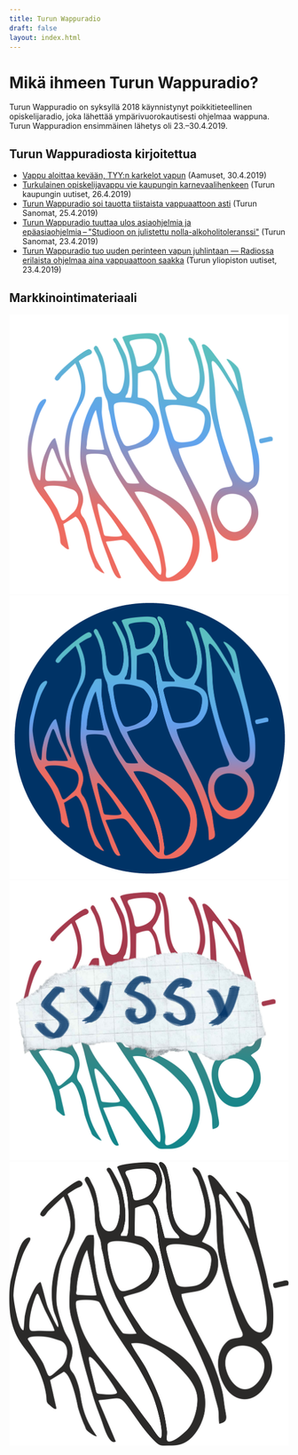 ```yaml
---
title: Turun Wappuradio
draft: false
layout: index.html
---
```


# Mikä ihmeen Turun Wappuradio?

Turun Wappuradio on syksyllä 2018 käynnistynyt poikkitieteellinen opiskelijaradio, joka lähettää ympärivuorokautisesti ohjelmaa wappuna. Turun Wappuradion ensimmäinen lähetys oli 23.–30.4.2019.

## Turun Wappuradiosta kirjoitettua

* [Vappu aloittaa kevään, TYY:n karkelot vapun](https://www.aamuset.fi/teemat/4556167/Vappu+aloittaa+kevaan+TYYn+karkelot+vapun) (Aamuset, 30.4.2019)
* [Turkulainen opiskelijavappu vie kaupungin karnevaalihenkeen](https://www.turku.fi/uutinen/2019-04-26_turkulainen-opiskelijavappu-vie-kaupungin-karnevaalihenkeen) (Turun kaupungin uutiset, 26.4.2019)
* [Turun Wappuradio soi tauotta tiistaista vappuaattoon asti](https://www.ts.fi/tstv/1074829915/Turun+Wappuradio+soi+tauotta+tiistaista+vappuaattoon+asti) (Turun Sanomat, 25.4.2019)
* [Turun Wappuradio tuuttaa ulos asiaohjelmia ja epäasiaohjelmia – "Studioon on julistettu nolla-alkoholitoleranssi"](https://www.ts.fi/uutiset/paikalliset/4555218/Turun+Wappuradio+tuuttaa+ulos+asiaohjelmia+ja+epaasiaohjelmiaStudioon+on+julistettu+nollaalkoholitoleranssi) (Turun Sanomat, 23.4.2019)
* [Turun Wappuradio tuo uuden perinteen vapun juhlintaan — Radiossa erilaista ohjelmaa aina vappuaattoon saakka](https://www.utu.fi/fi/ajankohtaista/uutinen/turun-wappuradio-tuo-uuden-perinteen-vapun-juhlintaan-radiossa-erilaista) (Turun yliopiston uutiset, 23.4.2019)

## Markkinointimateriaali

<div class="LogoContainer">
  <div>
    <img src="leima.svg"/>
  </div>
  <div>
    <img src="logo-turunwappuradio.png"/>
  </div>
  <div>
    <img src="leima-syssy.png"/>
  </div>
  <div>
    <img src="logo-turunwappuradio-musta.svg">
  </div>
</div>
